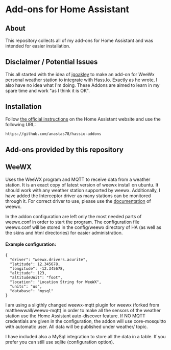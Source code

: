 # Add-ons for Home Assistant

## About

This repository collects all of my add-ons for Home Assistant and was intended for easier installation.

## Disclaimer / Potential Issues

This all started with the idea of  [jgoakley](https://github.com/jgoakley/)  to make an add-on for WeeWx personal weather station to integrate with Hass.Io. Exactly as he wrote, I also have no idea what I'm doing. These Addons are aimed to learn in my spare time and work "as I think it is OK".

## Installation

Follow [the official instructions](https://home-assistant.io/hassio/installing_third_party_addons/) on the Home Assistant website and use the following URL:
```txt
https://github.com/anastas78/hassio-addons
```

## Add-ons provided by this repository


## WeeWX
Uses the WeeWX program and MQTT to receive data from a weather station. 
It is an exact copy of latest version of weewx install on ubuntu. It should work with any weather station supported by weewx. Additionally, I have added the Interceptor driver as many stations can be monitored through it.
For correct driver to use, please use the [documentation](https://weewx.com/docs/) of weewx.

In the addon configuration are left only the most needed parts of weewx.conf in order to start the program. The configuration file weewx.conf will be stored in the config/weewx directory of HA (as well as the skins and html directories) for easier administration.

#### Example configuration:
```
{
  "driver": "weewx.drivers.acurite",
  "latitude": 12.345678,
  "longitude": -12.345678,
  "altitude": 123,
  "altitudeUnit": "foot",
  "location": "Location String for WeeWX",
  "units": "us",
  "database": "mysql"
}
```
I am using a sligthly changed weewx-mqtt plugin for weewx (forked from matthewwall/weewx-mqtt) in order to make all the sensors of the weather station use the Home Assistant auto-discover feature. If NO MQTT credentials are given in the configuration, the addon will use core-mosquitto with automatic user. All data will be published under weather/ topic.

I have included also a MySql integration to store all the data in a table. If you prefer you can still use sqlite (configuration option).


